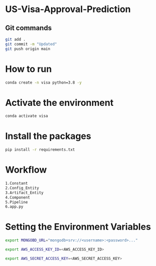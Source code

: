 # US-Visa-Approval-Prediction

## Git commands

```bash
git add .
git commit -m "Updated"
git push origin main
```

# How to run
```bash
conda create -n visa python=3.8 -y
```

# Activate the environment
```bash
conda activate visa
```

# Install the packages
```bash
pip install -r requirements.txt
```

# Workflow

```bash
1.Constant
2.Config_Entity
3.Artifact_Entity
4.Component
5.Pipeline
6.app.py
```

# Setting the Environment Variables
```bash
export MONGOBD_URL="mongodb+srv://<username>:<password>..."

export AWS_ACCESS_KEY_ID=<AWS_ACCESS_KEY_ID>

export AWS_SECRET_ACCESS_KEY=<AWS_SECRET_ACCESS_KEY>
```